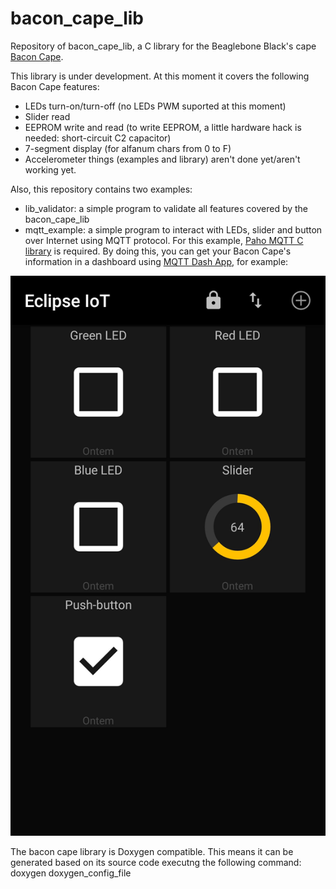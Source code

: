 # bacon_cape_lib
Repository of bacon_cape_lib, a C library for the Beaglebone Black's cape [Bacon Cape](https://elinux.org/Bacon_Cape).

This library is under development. At this moment it covers the following Bacon Cape features:

- LEDs turn-on/turn-off (no LEDs PWM suported at this moment)
- Slider read
- EEPROM write and read (to write EEPROM, a little hardware hack is needed: short-circuit C2 capacitor)
- 7-segment display (for alfanum chars from 0 to F)
- Accelerometer things (examples and library) aren't done yet/aren't working yet. 

Also, this repository contains two examples:
- lib_validator: a simple program to validate all features covered by the bacon_cape_lib
- mqtt_example: a simple program to interact with LEDs, slider and button over Internet using MQTT protocol. For this example, [Paho MQTT C library](https://github.com/eclipse/paho.mqtt.c) is required.
By doing this, you can get your Bacon Cape's information in a dashboard using [MQTT Dash App](https://play.google.com/store/apps/details?id=net.routix.mqttdash&hl=pt_BR), for example:

![MQTT Dash App](mqtt_example/mqtt_dash_app_example.jpg?raw=true "MQTT Dash App interaction")


The bacon cape library is Doxygen compatible. This means it can be generated based on its source code executng the following command:
doxygen doxygen_config_file
